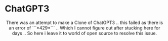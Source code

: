# ChatGPT3
<p align='center'>There was an attempt to make a Clone of ChatGPT3 .. this failed as there is an error of ```*429*``` .. Which I cannot figure out after stucking here for days .. So here i leave it to world of open source to resolve this issue.</p>
